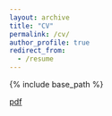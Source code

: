 ```yaml
---
layout: archive
title: "CV"
permalink: /cv/
author_profile: true
redirect_from:
  - /resume
---
```


{% include base_path %}

[pdf](https://github.com/lingyunqu/lingyunqu.github.io/blob/master/files/cv_0401.pdf)
